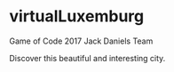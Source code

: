 # virtualLuxemburg
Game of Code 2017 Jack Daniels Team

Discover this beautiful and interesting city.